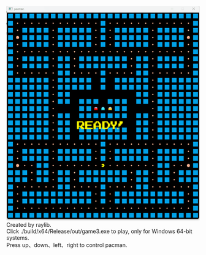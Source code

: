 ![DEMO](https://github.com/mikemikemikemikemmmm/pacman/blob/main/demo.gif)  
Created by raylib.  
Click ./build/x64/Release/out/game3.exe to play, only for Windows 64-bit systems.     
Press up、down、left、right to control pacman.  
